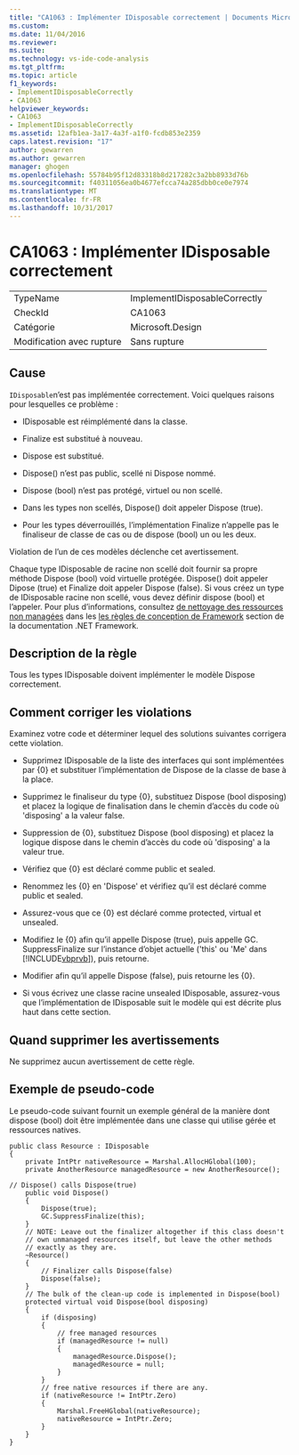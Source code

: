 ```yaml
---
title: "CA1063 : Implémenter IDisposable correctement | Documents Microsoft"
ms.custom: 
ms.date: 11/04/2016
ms.reviewer: 
ms.suite: 
ms.technology: vs-ide-code-analysis
ms.tgt_pltfrm: 
ms.topic: article
f1_keywords:
- ImplementIDisposableCorrectly
- CA1063
helpviewer_keywords:
- CA1063
- ImplementIDisposableCorrectly
ms.assetid: 12afb1ea-3a17-4a3f-a1f0-fcdb853e2359
caps.latest.revision: "17"
author: gewarren
ms.author: gewarren
manager: ghogen
ms.openlocfilehash: 55784b95f12d83318b8d217282c3a2bb8933d76b
ms.sourcegitcommit: f40311056ea0b4677efcca74a285dbb0ce0e7974
ms.translationtype: MT
ms.contentlocale: fr-FR
ms.lasthandoff: 10/31/2017
---
```

# <a name="ca1063-implement-idisposable-correctly"></a>CA1063 : Implémenter IDisposable correctement
|||  
|-|-|  
|TypeName|ImplementIDisposableCorrectly|  
|CheckId|CA1063|  
|Catégorie|Microsoft.Design|  
|Modification avec rupture|Sans rupture|  
  
## <a name="cause"></a>Cause  
 `IDisposable`n’est pas implémentée correctement. Voici quelques raisons pour lesquelles ce problème :  
  
-   IDisposable est réimplémenté dans la classe.  
  
-   Finalize est substitué à nouveau.  
  
-   Dispose est substitué.  
  
-   Dispose() n’est pas public, scellé ni Dispose nommé.  
  
-   Dispose (bool) n’est pas protégé, virtuel ou non scellé.  
  
-   Dans les types non scellés, Dispose() doit appeler Dispose (true).  
  
-   Pour les types déverrouillés, l’implémentation Finalize n’appelle pas le finaliseur de classe de cas ou de dispose (bool) un ou les deux.  
  
 Violation de l’un de ces modèles déclenche cet avertissement.  
  
 Chaque type IDisposable de racine non scellé doit fournir sa propre méthode Dispose (bool) void virtuelle protégée. Dispose() doit appeler Dipose (true) et Finalize doit appeler Dispose (false). Si vous créez un type de IDisposable racine non scellé, vous devez définir dispose (bool) et l’appeler. Pour plus d’informations, consultez [de nettoyage des ressources non managées](/dotnet/standard/garbage-collection/unmanaged) dans les [les règles de conception de Framework](/dotnet/standard/design-guidelines/index) section de la documentation .NET Framework.  
  
## <a name="rule-description"></a>Description de la règle  
 Tous les types IDisposable doivent implémenter le modèle Dispose correctement.  
  
## <a name="how-to-fix-violations"></a>Comment corriger les violations  
 Examinez votre code et déterminer lequel des solutions suivantes corrigera cette violation.  
  
-   Supprimez IDisposable de la liste des interfaces qui sont implémentées par {0} et substituer l’implémentation de Dispose de la classe de base à la place.  
  
-   Supprimez le finaliseur du type {0}, substituez Dispose (bool disposing) et placez la logique de finalisation dans le chemin d’accès du code où 'disposing' a la valeur false.  
  
-   Suppression de {0}, substituez Dispose (bool disposing) et placez la logique dispose dans le chemin d’accès du code où 'disposing' a la valeur true.  
  
-   Vérifiez que {0} est déclaré comme public et sealed.  
  
-   Renommez les {0} en 'Dispose' et vérifiez qu’il est déclaré comme public et sealed.  
  
-   Assurez-vous que ce {0} est déclaré comme protected, virtual et unsealed.  
  
-   Modifiez le {0} afin qu’il appelle Dispose (true), puis appelle GC. SuppressFinalize sur l’instance d’objet actuelle ('this' ou 'Me' dans [!INCLUDE[vbprvb](../code-quality/includes/vbprvb_md.md)]), puis retourne.  
  
-   Modifier afin qu’il appelle Dispose (false), puis retourne les {0}.  
  
-   Si vous écrivez une classe racine unsealed IDisposable, assurez-vous que l’implémentation de IDisposable suit le modèle qui est décrite plus haut dans cette section.  
  
## <a name="when-to-suppress-warnings"></a>Quand supprimer les avertissements  
 Ne supprimez aucun avertissement de cette règle.  
  
## <a name="pseudo-code-example"></a>Exemple de pseudo-code  
 Le pseudo-code suivant fournit un exemple général de la manière dont dispose (bool) doit être implémentée dans une classe qui utilise gérée et ressources natives.  
  
```  
public class Resource : IDisposable   
{  
    private IntPtr nativeResource = Marshal.AllocHGlobal(100);  
    private AnotherResource managedResource = new AnotherResource();  
  
// Dispose() calls Dispose(true)  
    public void Dispose()  
    {  
        Dispose(true);  
        GC.SuppressFinalize(this);  
    }  
    // NOTE: Leave out the finalizer altogether if this class doesn't   
    // own unmanaged resources itself, but leave the other methods  
    // exactly as they are.   
    ~Resource()   
    {  
        // Finalizer calls Dispose(false)  
        Dispose(false);  
    }  
    // The bulk of the clean-up code is implemented in Dispose(bool)  
    protected virtual void Dispose(bool disposing)  
    {  
        if (disposing)   
        {  
            // free managed resources  
            if (managedResource != null)  
            {  
                managedResource.Dispose();  
                managedResource = null;  
            }  
        }  
        // free native resources if there are any.  
        if (nativeResource != IntPtr.Zero)   
        {  
            Marshal.FreeHGlobal(nativeResource);  
            nativeResource = IntPtr.Zero;  
        }  
    }  
}  
```